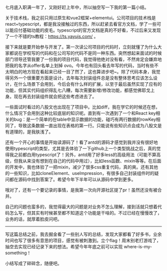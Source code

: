 七月底入职满一年了，又刚好赶上年中，所以抽空写一下我的第一篇小结。

关于技术栈，我之前只用过原生和vue2框架+elementui。公司项目的技术栈是react+typescript，都是我没接触过的东西，所以赶紧去看官方文档，学了一些可以能应付基础功能的皮毛。typescript的官方文档是真的不好看，不过后来又发现了一个不错的ts教程：https://ts.yayujs.com/ 。

接下来就是要开始参与开发了。第一次读公司项目的代码时，立刻就懂了为什么大家都说在学校写的代码和在公司写的代码不是同一种东西。突然想起来面试的时候部门领导还管我要了一份我的项目代码，我觉得他绝对没有看，不然肯定会嫌弃地把我的名字从offer名单上划掉 ovo。今年也有回头看去年写的代码，当时有些不太明白的地方现在看起来已经一目了然了，这也算进步吧~。除了代码本身，我觉得另外一个很重要方面是设计。去年每次封装组件总是没有整体思考应该怎么设计，在什么场景下会用到，今后会有什么样的扩展，以至于最后虽然实现了应有的功能，但其实代码组织得乱七八糟，每次需要新增/修改功能，都感觉佛耶戈上身。现在再去封装组件就会把这些考虑进去了。

一些面试时看过的八股文也出现在了项目中。比如diff，我在学它的时候还在想，什么情况下会用到这种比较底层的知识呢。直到有一次遇到了一个和React key相关的bug：是一个简单的在table中显示数据的功能，碰巧有两行数据的rowKey相同了，导致这条数据一直出现在表格的第一行。只能说有些知识点会成为八股文是有道理的，是我肤浅了。

还有一个开心的事情是开始读源码了！看了antd的源码才感觉到我并没有很好地使用typescript的类型，尤其是去体验了一下github上一个类型挑战之后，真的觉得我之前都白用typescript了！另外，antd用了好多less的高级用法（可能不算高级，但我从来没有想到在自己的代码中用过），比如less函数、mixin等等。在后面的开发中，我也体验了一把mixin，减少了很多css重复代码，真的爽。还有其他的一些知识，比如cloneElement、useImpression，有很多自己封装组件时的疑问都在源码中找到答案了。希望今年下半年可以从源码中学到更多。

哦对了，还有一个要记录的事情，是我第一次向开源社区提了pr！虽然还没有被合并。

自己的问题也蛮多的，我觉得最大的问题是对业务不怎么理解，接到活就只想着代码怎么写，但其实有时候甚至都不知道这个功能是干啥的。不过已经在慢慢改了，业务的话，就厚着脸皮问吧。

------
写这篇总结之前，我去掘金看了一些别人写的总结，发现大家都看了好多书，业余时间也写了很多有意思的项目，感觉有被刺激到。立个flag！周末别老打游戏了，抽空去实现已经记录下来的想法。希望今年年底之前可以实现 where-is-my-something！

小结写成了碎碎念，随便吧。
